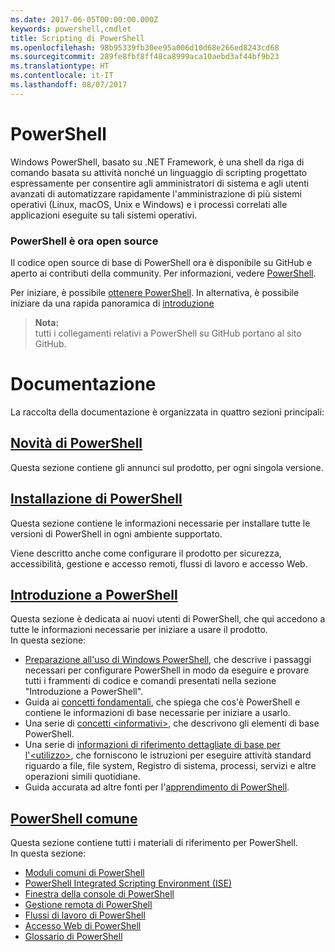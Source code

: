```yaml
---
ms.date: 2017-06-05T00:00:00.000Z
keywords: powershell,cmdlet
title: Scripting di PowerShell
ms.openlocfilehash: 98b95339fb30ee95a006d10d68e266ed8243cd68
ms.sourcegitcommit: 289fe8fbf8ff48ca8999aca10aebd3af44bf9b23
ms.translationtype: HT
ms.contentlocale: it-IT
ms.lasthandoff: 08/07/2017
---
```

#  <a name="powershell"></a>PowerShell

Windows PowerShell, basato su .NET Framework, è una shell da riga di comando basata su attività nonché un linguaggio di scripting progettato espressamente per consentire agli amministratori di sistema e agli utenti avanzati di automatizzare rapidamente l'amministrazione di più sistemi operativi (Linux, macOS, Unix e Windows) e i processi correlati alle applicazioni eseguite su tali sistemi operativi.

###  <a name="powershell-is-now-open-source"></a>PowerShell è ora open source

Il codice open source di base di PowerShell ora è disponibile su GitHub e aperto ai contributi della community. Per informazioni, vedere [PowerShell](https://github.com/powershell/powershell).

Per iniziare, è possibile [ottenere PowerShell](https://github.com/PowerShell/PowerShell#get-powershell).
In alternativa, è possibile iniziare da una rapida panoramica di [introduzione](https://github.com/PowerShell/PowerShell/blob/master/docs/learning-powershell)

>  **Nota:**  
>  tutti i collegamenti relativi a PowerShell su GitHub portano al sito GitHub.

#  <a name="documentation"></a>Documentazione

La raccolta della documentazione è organizzata in quattro sezioni principali:

##  <a name="whats-new-with-powershellwhats-newwhat-s-new-with-powershellmd"></a>[Novità di PowerShell](whats-new/What-s-New-With-PowerShell.md)
Questa sezione contiene gli annunci sul prodotto, per ogni singola versione.

##  <a name="powershell-setupsetupsetup-referencemd"></a>[Installazione di PowerShell](setup/setup-reference.md)
Questa sezione contiene le informazioni necessarie per installare tutte le versioni di PowerShell in ogni ambiente supportato.  

Viene descritto anche come configurare il prodotto per sicurezza, accessibilità, gestione e accesso remoti, flussi di lavoro e accesso Web.

##  <a name="getting-started-with-powershellgetting-startedgetting-started-with-windows-powershellmd"></a>[Introduzione a PowerShell](getting-started/Getting-Started-with-Windows-PowerShell.md)
Questa sezione è dedicata ai nuovi utenti di PowerShell, che qui accedono a tutte le informazioni necessarie per iniziare a usare il prodotto.  
In questa sezione:
-   [Preparazione all'uso di Windows PowerShell](getting-started/Getting-Ready-to-Use-Windows-PowerShell.md), che descrive i passaggi necessari per configurare PowerShell in modo da eseguire e provare tutti i frammenti di codice e comandi presentati nella sezione "Introduzione a PowerShell".
-  Guida ai [concetti fondamentali](getting-started/fundamental-concepts.md), che spiega che cos'è PowerShell e contiene le informazioni di base necessarie per iniziare a usarlo.
-  Una serie di [concetti &lt;informativi&gt;](getting-started/understanding-concepts-reference.md), che descrivono gli elementi di base PowerShell.
-  Una serie di [informazioni di riferimento dettagliate di base per l'&lt;utilizzo&gt;](getting-started/cookbooks/basic-cookbooks-reference.md), che forniscono le istruzioni per eseguire attività standard riguardo a file, file system, Registro di sistema, processi, servizi e altre operazioni simili quotidiane.
-  Guida accurata ad altre fonti per l'[apprendimento di PowerShell](getting-started/more-powershell-learning.md).

##  <a name="common-powershellcore-powershellcore-powershellmd"></a>[PowerShell comune](core-powershell/core-powershell.md)
Questa sezione contiene tutti i materiali di riferimento per PowerShell.  
In questa sezione:
-  [Moduli comuni di PowerShell](core-powershell/core-modules.md)
-  [PowerShell Integrated Scripting Environment \(ISE\)](core-powershell/ise-guide.md)
-  [Finestra della console di PowerShell](core-powershell/console-guide.md)
-  [Gestione remota di PowerShell](core-powershell/Running-Remote-Commands.md)
-  [Flussi di lavoro di PowerShell](core-powershell/workflows-guide.md)
-  [Accesso Web di PowerShell](core-powershell/web-access.md)
-  [Glossario di PowerShell](Windows-PowerShell-Glossary.md)

